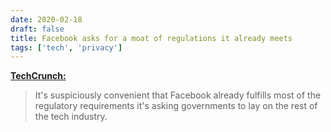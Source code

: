 ```yaml
---
date: 2020-02-18
draft: false
title: Facebook asks for a moat of regulations it already meets
tags: ['tech', 'privacy']
---
```


**[TechCrunch:](https://techcrunch.com/2020/02/17/regulate-facebook/)**

> It's suspiciously convenient that Facebook already fulfills most of the regulatory requirements it's asking governments to lay on the rest of the tech industry.<!-- excerpt -->
